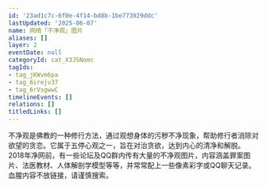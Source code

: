 ```yaml
---
id: '23ad1c7c-6f0e-4f14-bd8b-1be773929ddc'
lastUpdated: '2025-06-07'
name: 网络「不净观」图片
aliases: []
layer: 2
eventDate: null
categoryId: cat_X3JSNomc
tagIds:
- tag_jKWvm6pa
- tag_6irejv37
- tag_6rVsgwwC
timelineEvents: []
relations: []
titledLinks: []
---
```

不净观是佛教的一种修行方法，通过观想身体的污秽不净现象，帮助修行者消除对欲望的贪恋。它属于五停心观之一，旨在对治贪欲，达到内心的清净和解脱。2018年净网前，有一些论坛及QQ群内传有大量的不净观图片，内容涵盖罪案图片、法医教材、人体解剖学模型等等，并常常配上一些像素彩字或QQ聊天记录。血腥内容不放链接，请谨慎搜索。
